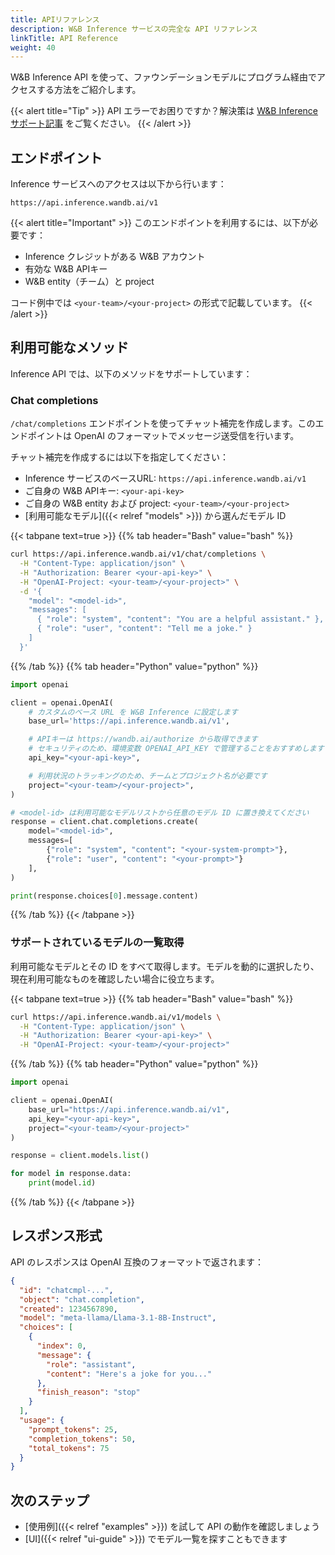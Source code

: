 ```yaml
---
title: APIリファレンス
description: W&B Inference サービスの完全な API リファレンス
linkTitle: API Reference
weight: 40
---
```


W&B Inference API を使って、ファウンデーションモデルにプログラム経由でアクセスする方法をご紹介します。

{{< alert title="Tip" >}}
API エラーでお困りですか？解決策は [W&B Inference サポート記事](/support/inference/) をご覧ください。
{{< /alert >}}

## エンドポイント

Inference サービスへのアクセスは以下から行います：

```plaintext
https://api.inference.wandb.ai/v1
```

{{< alert title="Important" >}}
このエンドポイントを利用するには、以下が必要です：
- Inference クレジットがある W&B アカウント
- 有効な W&B APIキー
- W&B entity（チーム）と project

コード例中では `<your-team>/<your-project>` の形式で記載しています。
{{< /alert >}}

## 利用可能なメソッド

Inference API では、以下のメソッドをサポートしています：

### Chat completions

`/chat/completions` エンドポイントを使ってチャット補完を作成します。このエンドポイントは OpenAI のフォーマットでメッセージ送受信を行います。

チャット補完を作成するには以下を指定してください：
- Inference サービスのベースURL: `https://api.inference.wandb.ai/v1`
- ご自身の W&B APIキー: `<your-api-key>`
- ご自身の W&B entity および project: `<your-team>/<your-project>`
- [利用可能なモデル]({{< relref "models" >}}) から選んだモデル ID

{{< tabpane text=true >}}
{{% tab header="Bash" value="bash" %}}

```bash
curl https://api.inference.wandb.ai/v1/chat/completions \
  -H "Content-Type: application/json" \
  -H "Authorization: Bearer <your-api-key>" \
  -H "OpenAI-Project: <your-team>/<your-project>" \
  -d '{
    "model": "<model-id>",
    "messages": [
      { "role": "system", "content": "You are a helpful assistant." },
      { "role": "user", "content": "Tell me a joke." }
    ]
  }'
```

{{% /tab %}}
{{% tab header="Python" value="python" %}}

```python
import openai

client = openai.OpenAI(
    # カスタムのベース URL を W&B Inference に設定します
    base_url='https://api.inference.wandb.ai/v1',

    # APIキーは https://wandb.ai/authorize から取得できます
    # セキュリティのため、環境変数 OPENAI_API_KEY で管理することをおすすめします
    api_key="<your-api-key>",

    # 利用状況のトラッキングのため、チームとプロジェクト名が必要です
    project="<your-team>/<your-project>",
)

# <model-id> は利用可能なモデルリストから任意のモデル ID に置き換えてください
response = client.chat.completions.create(
    model="<model-id>",
    messages=[
        {"role": "system", "content": "<your-system-prompt>"},
        {"role": "user", "content": "<your-prompt>"}
    ],
)

print(response.choices[0].message.content)
```

{{% /tab %}}
{{< /tabpane >}}

### サポートされているモデルの一覧取得

利用可能なモデルとその ID をすべて取得します。モデルを動的に選択したり、現在利用可能なものを確認したい場合に役立ちます。

{{< tabpane text=true >}}
{{% tab header="Bash" value="bash" %}}

```bash
curl https://api.inference.wandb.ai/v1/models \
  -H "Content-Type: application/json" \
  -H "Authorization: Bearer <your-api-key>" \
  -H "OpenAI-Project: <your-team>/<your-project>" 
```

{{% /tab %}}
{{% tab header="Python" value="python" %}}

```python
import openai

client = openai.OpenAI(
    base_url="https://api.inference.wandb.ai/v1",
    api_key="<your-api-key>",
    project="<your-team>/<your-project>"
)

response = client.models.list()

for model in response.data:
    print(model.id)
```

{{% /tab %}}
{{< /tabpane >}}

## レスポンス形式

API のレスポンスは OpenAI 互換のフォーマットで返されます：

```json
{
  "id": "chatcmpl-...",
  "object": "chat.completion",
  "created": 1234567890,
  "model": "meta-llama/Llama-3.1-8B-Instruct",
  "choices": [
    {
      "index": 0,
      "message": {
        "role": "assistant",
        "content": "Here's a joke for you..."
      },
      "finish_reason": "stop"
    }
  ],
  "usage": {
    "prompt_tokens": 25,
    "completion_tokens": 50,
    "total_tokens": 75
  }
}
```

## 次のステップ

- [使用例]({{< relref "examples" >}}) を試して API の動作を確認しましょう
- [UI]({{< relref "ui-guide" >}}) でモデル一覧を探すこともできます